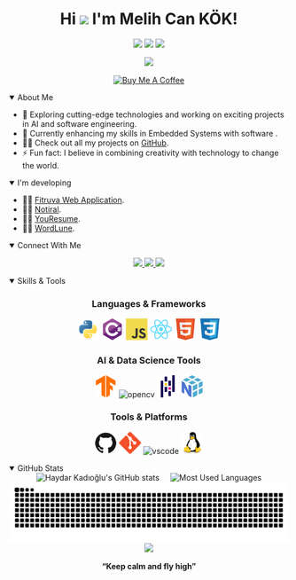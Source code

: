 <h1 align="center">Hi <img src="https://user-images.githubusercontent.com/44104676/173990923-48b66056-0bff-472a-b5bf-faab4146e950.gif" height="40"> I'm Melih Can KÖK!</h1>

<p align="center">
    <img src="https://img.shields.io/badge/Focus-Embedded%20Systems-00CC00?style=flat" />
    <img src="https://img.shields.io/badge/Focus-Software%20Engineering-4377FE?style=flat" />
    <img src="https://img.shields.io/badge/Focus-AI-EB0028?style=flat" />
</p>

<p align="center">
    <img src="https://komarev.com/ghpvc/?username=MelihCan1115&label=Profile%20Views&color=000000&style=flat&labelColor=C2FFC7" />
</p>

<p align="center">
  <a href="https://buymeacoffee.com/melihcankok" target="_blank">
    <img src="https://cdn.buymeacoffee.com/buttons/v2/default-green.png" alt="Buy Me A Coffee" style="height: 60px !important;width: 217px !important;">
  </a>
</p>


<details open>
<summary>About Me</summary>
<ul>
<li>🔭 Exploring cutting-edge technologies and working on exciting projects in AI and software engineering.</li>
<li>🌱 Currently enhancing my skills in Embedded Systems with software .</li>
<li>👨‍💻 Check out all my projects on <a href="https://github.com/MelihCan1115">GitHub</a>.</li>
<li>⚡ Fun fact: I believe in combining creativity with technology to change the world.</li>
</ul>
</details>

<details open>
<summary>I'm developing</summary>
<ul>
<li>👨‍💻 <a href="https://fitruva.com/">Fitruva Web Application</a>.</li>
<li>👨‍💻 <a href="https://notiral.com.tr/">Notiral</a>.</li>    
<li>👨‍💻 <a href="https://yourresume.notiral.com/">YouResume</a>.</li>    
<li>👨‍💻 <a href="https://wordlune.notiral.com/">WordLune</a>.</li>    
</ul>
</details>

<details open>
<summary>Connect With Me</summary>
<p align="center">
    <a href="https://www.linkedin.com/in/melih-can-k%C3%B6k/">
        <img src="https://img.shields.io/badge/LinkedIn-0A66C2?style=for-the-badge&logo=linkedin&logoColor=white" />
    </a>
    <a href="https://www.instagram.com/melihcan_kok/">
        <img src="https://img.shields.io/badge/Instagram-E4405F?style=for-the-badge&logo=instagram&logoColor=white" />
    </a>
    <a href="mailto:mcan.kok.1115@gmail.com">
        <img src="https://img.shields.io/badge/Email-0078D4?style=for-the-badge&logo=microsoft-outlook&logoColor=white" />
    </a>
</p>
</details>

<details open>
<summary>Skills & Tools</summary>
<h3 align="center">Languages & Frameworks</h3>
<p align="center">
    <img src="https://raw.githubusercontent.com/devicons/devicon/master/icons/python/python-original.svg" alt="python" width="40" height="40"/>
    <img src="https://raw.githubusercontent.com/devicons/devicon/master/icons/csharp/csharp-original.svg" alt="csharp" width="40" height="40"/>
    <img src="https://raw.githubusercontent.com/devicons/devicon/master/icons/javascript/javascript-original.svg" alt="javascript" width="40" height="40"/>
    <img src="https://raw.githubusercontent.com/devicons/devicon/master/icons/react/react-original.svg" alt="react" width="40" height="40"/>
    <img src="https://raw.githubusercontent.com/devicons/devicon/master/icons/html5/html5-original.svg" alt="html5" width="40" height="40"/>
    <img src="https://raw.githubusercontent.com/devicons/devicon/master/icons/css3/css3-original.svg" alt="css3" width="40" height="40"/>
</p>

<h3 align="center">AI & Data Science Tools</h3>
<p align="center">
    <img src="https://raw.githubusercontent.com/devicons/devicon/master/icons/tensorflow/tensorflow-original.svg" alt="tensorflow" width="40" height="40"/>
    <img src="https://www.vectorlogo.zone/logos/opencv/opencv-icon.svg" alt="opencv" width="40" height="40"/>
    <img src="https://raw.githubusercontent.com/devicons/devicon/master/icons/pandas/pandas-original.svg" alt="pandas" width="40" height="40"/>
    <img src="https://raw.githubusercontent.com/devicons/devicon/master/icons/numpy/numpy-original.svg" alt="numpy" width="40" height="40"/>
</p>

<h3 align="center">Tools & Platforms</h3>
<p align="center">
    <img src="https://raw.githubusercontent.com/devicons/devicon/master/icons/github/github-original.svg" alt="github" width="40" height="40"/>
    <img src="https://raw.githubusercontent.com/devicons/devicon/master/icons/git/git-original.svg" alt="git" width="40" height="40"/>
    <img src="https://skillicons.dev/icons?i=vscode" alt="vscode" width="40" height="40"/>
    <img src="https://raw.githubusercontent.com/devicons/devicon/master/icons/linux/linux-original.svg" alt="linux" width="40" height="40"/>
</p>
</details>




<details open>
<summary>GitHub Stats</summary>

<div align="center" style="display: flex; flex-direction: row; justify-content: center; gap: 20px;">
  <img src="https://github-readme-stats.vercel.app/api?username=haydarkadioglu&show_icons=true&theme=dark&title_color=C2FFC7&icon_color=CB9DF0&text_color=ffffff&bg_color=000000" alt="Haydar Kadıoğlu's GitHub stats" />
  <img src="https://github-readme-stats.vercel.app/api/top-langs/?username=haydarkadioglu&layout=compact&theme=dark&title_color=C2FFC7&text_color=ffffff&bg_color=000000" alt="Most Used Languages" />
</div>
<div align="center" style="display: flex; flex-direction: row; justify-content: center; gap: 20px;">
    <img src="https://raw.githubusercontent.com/itsKayWat/itsKayWat/output/github-contribution-grid-snake.svg" alt="GitHub Contribution Grid Snake" />
</div>

</details>



<div align="center">
  <img src="https://capsule-render.vercel.app/api?type=waving&height=300&color=gradient&text=Thanks%20You%20for%20Visiting%20%20😊&section=footer&reversal=false" />
  <p>
    <strong>“Keep calm and fly high”</strong>
  </p>
</div>
